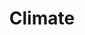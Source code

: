 ---
layout: event-track

title: Climate
description: Learn all about Climate on Galaxy. Start with the tutorial at your own pace. If you need support contact us during the event via the  gta_ Slack Channel.

slack_channel: gta_climate

contributions:
    organisers:
        - annefou
    instructors:
        - annasyme
        - annefou
        - elifsu-simula
        - j34ni
        - evenmm


program:
  - section: "Climate Introduction" 
    description: |
      If you encounter any issue please ask us in this Slack channel. 
    tutorials:
      - name: climate-101
        topic: climate
  - section: "Pangeo ecosystem" 
    description: |
      If you encounter any issue please ask us in this Slack channel. 
    tutorials:
      - name: pangeo
        topic: climate
      - name: pangeo-notebook
        topic: climate
      - name: jupytergis_collaboration
        topic: climate
---
